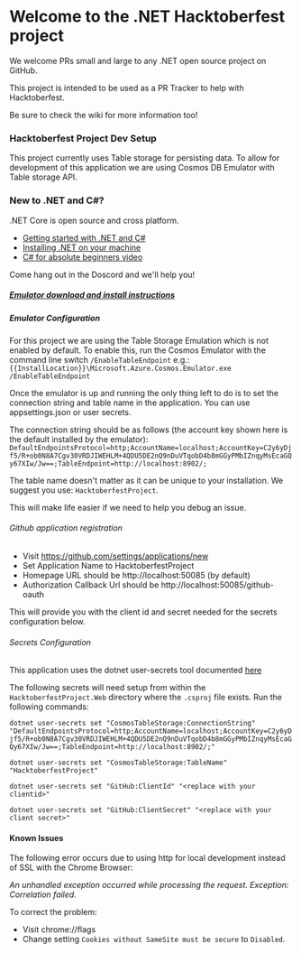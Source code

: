 # Welcome to the .NET Hacktoberfest project

We welcome PRs small and large to any .NET open source project on GitHub.

This project is intended to be used as a PR Tracker to help with Hacktoberfest.

Be sure to check the wiki for more information too!

### Hacktoberfest Project Dev Setup
This project currently uses Table storage for persisting data. To allow for development of this application we are using Cosmos DB Emulator
with Table storage API.


### New to .NET and C#?

.NET Core is open source and cross platform.

* [Getting started with .NET and C#](https://docs.microsoft.com/en-us/dotnet/standard/get-started)
* [Installing .NET on your machine](https://docs.microsoft.com/en-us/dotnet/core/install/)
* [C# for absolute beginners video](https://www.youtube.com/watch?v=LWJ_HAzLJSQ&t=453s&ab_channel=LaylaCodesIt)

Come hang out in the Doscord and we'll help you!


##### [Emulator download and install instructions](https://docs.microsoft.com/en-us/azure/cosmos-db/local-emulator?tabs=cli%2Cssl-netstd21)

##### Emulator Configuration

For this project we are using the Table Storage Emulation which is not enabled by default. To enable this, run the Cosmos Emulator with the
command line switch `/EnableTableEndpoint` e.g.: `{{InstallLocation}}\Microsoft.Azure.Cosmos.Emulator.exe /EnableTableEndpoint`

Once the emulator is up and running the only thing left to do is to set the connection string and table name in the application. You can use
appsettings.json or user secrets.

The connection string should be as follows (the account key shown here is the default installed by the emulator): 
`DefaultEndpointsProtocol=http;AccountName=localhost;AccountKey=C2y6yDjf5/R+ob0N8A7Cgv30VRDJIWEHLM+4QDU5DE2nQ9nDuVTqobD4b8mGGyPMbIZnqyMsEcaGQy67XIw/Jw==;TableEndpoint=http://localhost:8902/;`

The table name doesn't matter as it can be unique to your installation. We suggest you use: `HacktoberfestProject`.

This will make life easier if we need to help you debug an issue.

###### Github application registration
* Visit https://github.com/settings/applications/new
* Set Application Name to HacktoberfestProject
* Homepage URL should be http://localhost:50085 (by default)
* Authorization Callback Url should be http://localhost:50085/github-oauth

This will provide you with the client id and secret needed for the secrets configuration below.

###### Secrets Configuration
This application uses the dotnet user-secrets tool documented [here](https://docs.microsoft.com/en-us/aspnet/core/security/app-secrets?view=aspnetcore-3.1)

The following secrets will need setup from within the `HacktoberfestProject.Web` directory where the `.csproj` file exists. Run the following commands:

```dotnet user-secrets set "CosmosTableStorage:ConnectionString" "DefaultEndpointsProtocol=http;AccountName=localhost;AccountKey=C2y6yDjf5/R+ob0N8A7Cgv30VRDJIWEHLM+4QDU5DE2nQ9nDuVTqobD4b8mGGyPMbIZnqyMsEcaGQy67XIw/Jw==;TableEndpoint=http://localhost:8902/;"```

```dotnet user-secrets set "CosmosTableStorage:TableName" "HacktoberfestProject"```

```dotnet user-secrets set "GitHub:ClientId" "<replace with your clientid>"```

```dotnet user-secrets set "GitHub:ClientSecret" "<replace with your client secret>"```

#### Known Issues
The following error occurs due to using http for local development instead of SSL with the Chrome Browser:

*An unhandled exception occurred while processing the request. Exception: Correlation failed.*

To correct the problem:
* Visit chrome://flags
* Change setting `Cookies without SameSite must be secure` to `Disabled`.
